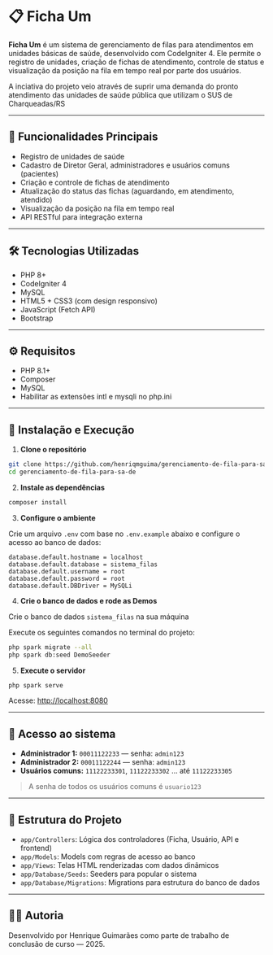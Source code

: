 
# 📋 Ficha Um

**Ficha Um** é um sistema de gerenciamento de filas para atendimentos em unidades básicas de saúde, desenvolvido com CodeIgniter 4. Ele permite o registro de unidades, criação de fichas de atendimento, controle de status e visualização da posição na fila em tempo real por parte dos usuários.

A inciativa do projeto veio através de suprir uma demanda do pronto atendimento das unidades de saúde pública que utilizam o SUS de Charqueadas/RS

---

## 🚀 Funcionalidades Principais

- Registro de unidades de saúde
- Cadastro de Diretor Geral, administradores e usuários comuns (pacientes)
- Criação e controle de fichas de atendimento
- Atualização do status das fichas (aguardando, em atendimento, atendido)
- Visualização da posição na fila em tempo real
- API RESTful para integração externa

---

## 🛠️ Tecnologias Utilizadas

- PHP 8+
- CodeIgniter 4
- MySQL
- HTML5 + CSS3 (com design responsivo)
- JavaScript (Fetch API)
- Bootstrap

---

## ⚙️ Requisitos

- PHP 8.1+
- Composer
- MySQL
- Habilitar as extensões intl e mysqli no php.ini
---

## 🧪 Instalação e Execução

1. **Clone o repositório**

```bash
git clone https://github.com/henriqmguima/gerenciamento-de-fila-para-sa-de
cd gerenciamento-de-fila-para-sa-de
```

2. **Instale as dependências**

```bash
composer install
```

3. **Configure o ambiente**

Crie um arquivo `.env` com base no `.env.example` abaixo e configure o acesso ao banco de dados:

```
database.default.hostname = localhost
database.default.database = sistema_filas
database.default.username = root
database.default.password = root
database.default.DBDriver = MySQLi
```

4. **Crie o banco de dados e rode as Demos**

Crie o banco de dados `sistema_filas` na sua máquina

Execute os seguintes comandos no terminal do projeto: 

```bash
php spark migrate --all
php spark db:seed DemoSeeder
```

5. **Execute o servidor**

```bash
php spark serve
```

Acesse: [http://localhost:8080](http://localhost:8080)

---

## 👥 Acesso ao sistema

- **Administrador 1:** `00011122233` — senha: `admin123`
- **Administrador 2:** `00011122244` — senha: `admin123`
- **Usuários comuns:** `11122233301`, `11122233302` ... até `11122233305`

> A senha de todos os usuários comuns é `usuario123`

---

## 📁 Estrutura do Projeto

- `app/Controllers`: Lógica dos controladores (Ficha, Usuário, API e frontend)
- `app/Models`: Models com regras de acesso ao banco
- `app/Views`: Telas HTML renderizadas com dados dinâmicos
- `app/Database/Seeds`: Seeders para popular o sistema
- `app/Database/Migrations`: Migrations para estrutura do banco de dados

---

## 🧑‍💻 Autoria

Desenvolvido por Henrique Guimarães como parte de trabalho de conclusão de curso — 2025.
